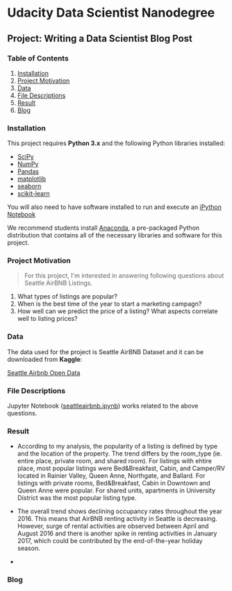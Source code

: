 # Udacity Data Scientist Nanodegree
## Project: Writing a Data Scientist Blog Post

### Table of Contents

1. [Installation](#Installation)
2. [Project Motivation](#Project-Motivation)
3. [Data](#Data)
4. [File Descriptions](#File-Descriptions)
5. [Result](#Result)
6. [Blog](#Blog)

### Installation

This project requires **Python 3.x** and the following Python libraries installed:

- [SciPy](https://www.scipy.org/)
- [NumPy](http://www.numpy.org/)
- [Pandas](http://pandas.pydata.org/)
- [matplotlib](http://matplotlib.org/)
- [seaborn](https://seaborn.pydata.org/)
- [scikit-learn](http://scikit-learn.org/stable/)


You will also need to have software installed to run and execute an [iPython Notebook](http://ipython.org/notebook.html)

We recommend students install [Anaconda](https://www.continuum.io/downloads), a pre-packaged Python distribution that contains all of the necessary libraries and software for this project.

### Project Motivation

> For this project, I'm interested in answering following questions about Seattle AirBNB Listings.

1) What types of listings are popular?
2) When is the best time of the year to start a marketing campagn?
3) How well can we predict the price of a listing? What aspects correlate well to listing prices?

### Data
The data used for the project is Seattle AirBNB Dataset and it can be downloaded from **Kaggle**:

[Seattle Airbnb Open Data](https://www.kaggle.com/airbnb/seattle/data)


### File Descriptions

Jupyter Notebook ([seattleairbnb.ipynb](https://github.com/eunbeejang/SeattleAirBNB/blob/main/seattleairbnb.ipynb)) works related to the above questions. 


### Result
- According to my analysis, the popularity of a listing is defined by type and the location of the property. The trend differs by the room_type (ie. entire place, private room, and shared room). For listings with ehtire place, most popular listings were Bed&Breakfast, Cabin, and Camper/RV located in Rainier Valley, Queen Anne, Northgate, and Ballard. For listings with private rooms, Bed&Breakfast, Cabin in Downtown and Queen Anne were popular. For shared units, apartments in University District was the most popular listing type.

- The overall trend shows declining occupancy rates throughout the year 2016. This means that AirBNB renting activity in Seattle is decreasing. However, surge of rental activities are observed between April and August 2016 and there is another spike in renting activities in January 2017, which could be contributed by the end-of-the-year holiday season.

- 

### Blog

